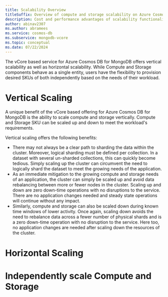 ```yaml
---
title: Scalability Overview
titleSuffix: Overview of compute and storage scalability on Azure Cosmos DB for MongoDB vCore
description: Cost and performance advantages of scalability functionality for Azure Cosmos DB for MongoDB vCore clusters
author: abinav2307
ms.author: abramees
ms.service: cosmos-db
ms.subservice: mongodb-vcore
ms.topic: conceptual
ms.date: 07/22/2024
---
```


The vCore based service for Azure Cosmos DB for MongoDB offers vertical scalability as well as horizontal scalability. While Compute and Storage components behave as a single entity, users have the flexibility to provision desired SKUs of both independently based on the needs of their workload.

# Vertical Scaling
A unique benefit of the vCore based offering for Azure Cosmos DB for MongoDB is the ability to scale compute and storage vertically. Compute and Storage SKU can be scaled up and down to meet the workload's requirements.

Vertical scaling offers the following benefits:
- There may not always be a clear path to sharding the data within the cluster. Moreover, logical sharding must be defined per collection. In a dataset with several un-sharded collections, this can quickly become tedious. Simply scaling up the cluster can circumvent the need to logically shard the dataset to meet the growing needs of the application.
- As an immediate mitigation to the growing compute and storage needs of an application, the cluster can simply be scaled up and avoid data rebalancing between more or fewer nodes in the cluster. Scaling up and down are zero down-time operations with no disruptions to the service. There are no application changes needed and steady state operations will continue without any impact.
- Similarly, compute and storage can also be scaled down during known time windows of lower activity. Once again, scaling down avoids the need to rebalance data across a fewer number of physical shards and is a zero down-time operation with no disruption to the service. Here too, no application changes are needed after scaling down the resources of the cluster. 



# Horizontal Scaling

# Independently scale Compute and Storage




